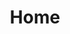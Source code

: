 ---
home: true
title: Home
tagline: 最佳 USDT.TRC20 收款接口服务 🚀
heroImage: /images/logo.png
actions:
  - text: 商户登录
    link: https://pro.tronapi.com
    type: primary
  - text: 接入文档
    link: /api/
    type: secondary
features:
  - title: 极速
    details: 得益于波场良好的架构设计和编程技巧，其公链的运行效率在全球公链中都名列前茅。

  - title: 体验
    details: 波场 USDT.TRC20 的交易手续费几乎可以忽略不计，让用户付款不再望而却步，极大提升交易转换率。

  - title: 稳定
    details: 我们的主力开发人员是前蚂蚁金服技术专家，专业极致，精益求精，绝不在最关键的地方掉链子。

  - title: 安全
    details: 系统对全链路交易数据进行了最高强度的加密处理，同时开启了高强度的身份验证，和钱打交道，务必居安思危。

  - title: 匿名
    details: 平台生成的每一笔订单，关联的都是一个全新未使用的地址，天然匿名，拒绝追踪，江湖没有大哥的传说。

  - title: 低价
    details: 我们不收取服务开通费用，不收取资金归集费用，仅收取低廉的交易手续费，助你最低成本打通交易闭环。


footer: Copyright © 2022 Tronapi - telegram:@jackslowfak
---